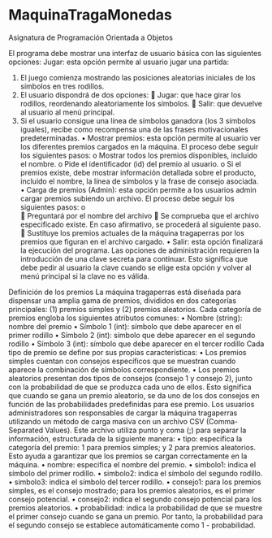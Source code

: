 # MaquinaTragaMonedas
Asignatura de Programación Orientada a Objetos

El programa debe mostrar una interfaz de usuario básica con las siguientes opciones:
Jugar: esta opción permite al usuario jugar una partida:
1.	El juego comienza mostrando las posiciones aleatorias iniciales de los símbolos en tres rodillos.
2.	El usuario dispondrá de dos opciones:
	Jugar: que hace girar los rodillos, reordenando aleatoriamente los símbolos.
	Salir: que devuelve al usuario al menú principal.
3.	Si el usuario consigue una línea de símbolos ganadora (los 3 símbolos iguales), recibe como recompensa una de las frases motivacionales predeterminadas.
•	Mostrar premios: esta opción permite al usuario ver los diferentes premios cargados en la máquina. El proceso debe seguir los siguientes pasos:
o	Mostrar todos los premios disponibles, incluido el nombre. 
o	Pide el identificador (id) del premio al usuario. 
o	Si el premios existe, debe mostrar información detallada sobre el producto, incluido el nombre, la línea de símbolos y la frase de consejo asociada. 
•	Carga de premios (Admin): esta opción permite a los usuarios admin cargar premios subiendo un archivo. El proceso debe seguir los siguientes pasos:
o	
	Preguntará por el nombre del archivo
	Se comprueba que el archivo especificado existe. En caso afirmativo, se procederá al siguiente paso.
	Sustituye los premios actuales de la máquina tragaperras por los premios que figuran en el archivo cargado.
•	Salir: esta opción finalizará la ejecución del programa.
Las opciones de administración requieren la introducción de una clave secreta para continuar. Esto significa que debe pedir al usuario la clave cuando se elige esta opción y volver al menú principal si la clave no es válida. 


Definición de los premios
La máquina tragaperras está diseñada para dispensar una amplia gama de premios, divididos en dos categorías principales: (1) premios simples y (2) premios aleatorios. Cada categoría de premios engloba los siguientes atributos comunes:
•	Nombre (string): nombre del premio
•	Símbolo 1 (int): símbolo que debe aparecer en el primer rodillo
•	Símbolo 2 (int): símbolo que debe aparecer en el segundo rodillo
•	Símbolo 3 (int): símbolo que debe aparecer en el tercer rodillo
Cada tipo de premio se define por sus propias características:
•	Los premios simples cuentan con consejos específicos que se muestran cuando aparece la combinación de símbolos correspondiente.
•	Los premios aleatorios presentan dos tipos de consejos (consejo 1 y consejo 2), junto con la probabilidad de que se produzca cada uno de ellos. Esto significa que cuando se gana un premio aleatorio, se da uno de los dos consejos en función de las probabilidades predefinidas para ese premio.
Los usuarios administradores son responsables de cargar la máquina tragaperras utilizando un método de carga masiva con un archivo CSV (Comma-Separated Values). Este archivo utiliza punto y coma (;) para separar la información, estructurada de la siguiente manera:
•	tipo: especifica la categoría del premio: 1 para premios simples; y 2 para premios aleatorios. Esto ayuda a garantizar que los premios se cargan correctamente en la máquina.
•	nombre: especifica el nombre del premio.
•	simbolo1: indica el símbolo del primer rodillo.
•	simbolo2: indica el símbolo del segundo rodillo.
•	simbolo3: indica el símbolo del tercer rodillo.
•	consejo1: para los premios simples, es el consejo mostrado; para los premios aleatorios, es el primer consejo potencial.
•	consejo2: indica el segundo consejo potencial para los premios aleatorios.
•	probabilidad: indica la probabilidad de que se muestre el primer consejo cuando se gana un premio. Por tanto, la probabilidad para el segundo consejo se establece automáticamente como 1 - probabilidad.


